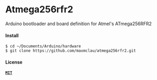 # Atmega256rfr2

Arduino bootloader and board definition for Atmel's ATmega256RFR2

#### Install

```Shell
$ cd ~/Documents/Arduino/hardware
$ git clone https://github.com/maxmclau/atmega256rfr2.git
```
#### License

[**`MIT`**](LICENSE)
